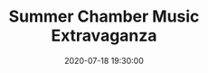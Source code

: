 ---
title: Summer Chamber Music Extravaganza
date: 2020-07-18 19:30:00

description: featuring all New Music in a variety of genres
---